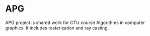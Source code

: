 # APG
APG project is shared work for CTU course Algorithms in computer graphics. It includes rasterization and ray casting.
